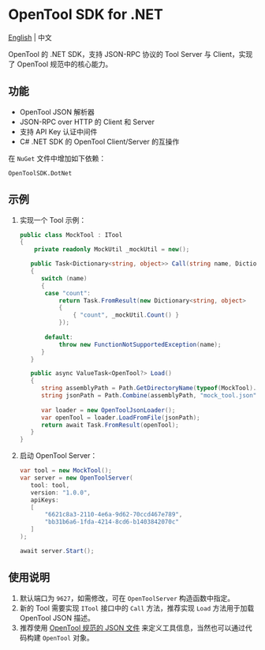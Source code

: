 # OpenTool SDK for .NET

[English](README.md) | 中文

OpenTool 的 .NET SDK，支持 JSON-RPC 协议的 Tool Server 与 Client，实现了 OpenTool 规范中的核心能力。

## 功能

* OpenTool JSON 解析器
* JSON-RPC over HTTP 的 Client 和 Server
* 支持 API Key 认证中间件
* C# .NET SDK 的 OpenTool Client/Server 的互操作

在 `NuGet` 文件中增加如下依赖：

```
OpenToolSDK.DotNet
```

## 示例

1. 实现一个 Tool 示例：

   ```csharp
   public class MockTool : ITool
   {
       private readonly MockUtil _mockUtil = new();
   
      public Task<Dictionary<string, object>> Call(string name, Dictionary<string, object> arguments)
      {
         switch (name)
         {
          case "count":
              return Task.FromResult(new Dictionary<string, object>
              {
                  { "count", _mockUtil.Count() }
              });
         
          default:
              throw new FunctionNotSupportedException(name);
         }
      }
   
      public async ValueTask<OpenTool?> Load()
      {
         string assemblyPath = Path.GetDirectoryName(typeof(MockTool).Assembly.Location)!;
         string jsonPath = Path.Combine(assemblyPath, "mock_tool.json");
         
         var loader = new OpenToolJsonLoader();
         var openTool = loader.LoadFromFile(jsonPath);
         return await Task.FromResult(openTool);
      }
   }
   ```
   
2. 启动 OpenTool Server：

   ```csharp
   var tool = new MockTool();
   var server = new OpenToolServer(
      tool: tool,
      version: "1.0.0",
      apiKeys:
      [
          "6621c8a3-2110-4e6a-9d62-70ccd467e789",
          "bb31b6a6-1fda-4214-8cd6-b1403842070c"
      ]
   );
   
   await server.Start();
   ```

## 使用说明

1. 默认端口为 `9627`，如需修改，可在 `OpenToolServer` 构造函数中指定。
2. 新的 Tool 需要实现 `ITool` 接口中的 `Call` 方法，推荐实现 `Load` 方法用于加载 OpenTool JSON 描述。
3. 推荐使用 [OpenTool 规范的 JSON 文件](https://github.com/opentool-hub/opentool-spec) 来定义工具信息，当然也可以通过代码构建 `OpenTool` 对象。